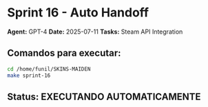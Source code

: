# Sprint 16 - Auto Handoff
**Agent:** GPT-4
**Date:** 2025-07-11
**Tasks:** Steam API Integration

## Comandos para executar:
```bash
cd /home/funil/SKINS-MAIDEN
make sprint-16
```

## Status: EXECUTANDO AUTOMATICAMENTE
